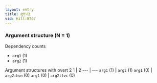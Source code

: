 ```yaml
---
layout: entry
title: ཐུག་√2
vid: Hill:0767
---
```

### Argument structure (N = 1)
Dependency counts
* `arg1` (1)
* `arg2` (1)


Argument structures with overt 2
1 | 2
--- | ---
`arg1` (1) | `arg2` (1)
`arg1` (0) | `arg2:hon` (0)
`arg1` (0) | `arg2:lvc` (0)
